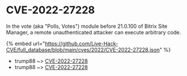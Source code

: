 # CVE-2022-27228

In the vote (aka "Polls, Votes") module before 21.0.100 of Bitrix Site Manager, a remote unauthenticated attacker can execute arbitrary code.

{% embed url="https://github.com/Live-Hack-CVE/full_database/blob/main/cves/2022/CVE-2022-27228.json" %}


* trump88 ~> [CVE-2022-27228](https://www.alice-snow.ru/2022/database/cve-2022-27228/cve-2022-27228-trump88)
* trump88 ~> [CVE-2022-27228](https://www.alice-snow.ru/2022/database/cve-2022-27228/cve-2022-27228-trump88)